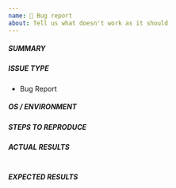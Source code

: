 ```yaml
---
name: 🐛 Bug report
about: Tell us what doesn't work as it should
---
```

<!--- First, verify that your issue is not already reported on GitHub -->
<!--- Also test if the latest master branch is affected too -->
<!--- Complete *all* sections as described, this form is processed automatically -->

##### SUMMARY
<!--- Explain the problem briefly below -->

##### ISSUE TYPE
- Bug Report

##### OS / ENVIRONMENT
<!--- Provide all relevant information below, e.g. which distribution and version, which Rust version -->

##### STEPS TO REPRODUCE
<!--- Describe exactly how to reproduce the problem, using a minimal test-case -->

##### ACTUAL RESULTS
<!--- Describe what actually happened. If possible run with extra verbosity (-vvvv) -->

<!--- Paste verbatim command output between quotes -->
```paste below

```

##### EXPECTED RESULTS
<!--- Describe what you expected to happen when running the steps above -->
